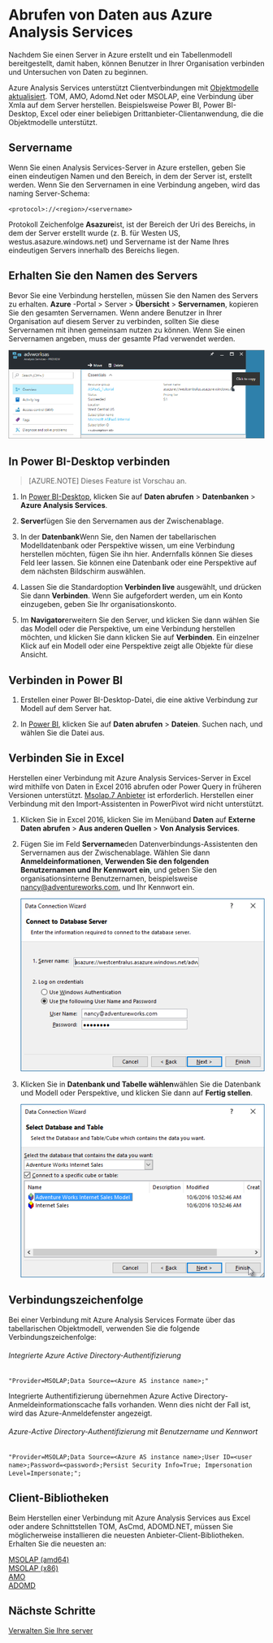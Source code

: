 <properties
   pageTitle="Abrufen von Daten aus Azure Analysis Services | Microsoft Azure"
   description="Informationen Sie zum Herstellen einer Verbindung mit und Abrufen von Daten aus einem Analysis Services-Server in Azure."
   services="analysis-services"
   documentationCenter=""
   authors="minewiskan"
   manager="erikre"
   editor=""
   tags=""/>
<tags
   ms.service="analysis-services"
   ms.devlang="NA"
   ms.topic="article"
   ms.tgt_pltfrm="NA"
   ms.workload="na"
   ms.date="10/24/2016"
   ms.author="owend"/>

# <a name="get-data-from-azure-analysis-services"></a>Abrufen von Daten aus Azure Analysis Services
Nachdem Sie einen Server in Azure erstellt und ein Tabellenmodell bereitgestellt, damit haben, können Benutzer in Ihrer Organisation verbinden und Untersuchen von Daten zu beginnen.

Azure Analysis Services unterstützt Clientverbindungen mit [Objektmodelle aktualisiert](#client-libraries). TOM, AMO, Adomd.Net oder MSOLAP, eine Verbindung über Xmla auf dem Server herstellen. Beispielsweise Power BI, Power BI-Desktop, Excel oder einer beliebigen Drittanbieter-Clientanwendung, die die Objektmodelle unterstützt.

## <a name="server-name"></a>Servername
Wenn Sie einen Analysis Services-Server in Azure erstellen, geben Sie einen eindeutigen Namen und den Bereich, in dem der Server ist, erstellt werden. Wenn Sie den Servernamen in eine Verbindung angeben, wird das naming Server-Schema:
```
<protocol>://<region>/<servername>
```
 Protokoll Zeichenfolge **Asazure**ist, ist der Bereich der Uri des Bereichs, in dem der Server erstellt wurde (z. B. für Westen US, westus.asazure.windows.net) und Servername ist der Name Ihres eindeutigen Servers innerhalb des Bereichs liegen.

## <a name="get-the-server-name"></a>Erhalten Sie den Namen des Servers
Bevor Sie eine Verbindung herstellen, müssen Sie den Namen des Servers zu erhalten. **Azure** -Portal > Server > **Übersicht** > **Servernamen**, kopieren Sie den gesamten Servernamen. Wenn andere Benutzer in Ihrer Organisation auf diesem Server zu verbinden, sollten Sie diese Servernamen mit ihnen gemeinsam nutzen zu können. Wenn Sie einen Servernamen angeben, muss der gesamte Pfad verwendet werden.

![Abrufen von Servernamen in Azure](./media/analysis-services-deploy/aas-deploy-get-server-name.png)


## <a name="connect-in-power-bi-desktop"></a>In Power BI-Desktop verbinden

> [AZURE.NOTE] Dieses Feature ist Vorschau an.

1. In [Power BI-Desktop](https://powerbi.microsoft.com/desktop/), klicken Sie auf **Daten abrufen** > **Datenbanken** > **Azure Analysis Services**.

2. **Server**fügen Sie den Servernamen aus der Zwischenablage.

3. In der **Datenbank**Wenn Sie, den Namen der tabellarischen Modelldatenbank oder Perspektive wissen, um eine Verbindung herstellen möchten, fügen Sie ihn hier. Andernfalls können Sie dieses Feld leer lassen. Sie können eine Datenbank oder eine Perspektive auf dem nächsten Bildschirm auswählen.

4. Lassen Sie die Standardoption **Verbinden live** ausgewählt, und drücken Sie dann **Verbinden**. Wenn Sie aufgefordert werden, um ein Konto einzugeben, geben Sie Ihr organisationskonto.

5. Im **Navigator**erweitern Sie den Server, und klicken Sie dann wählen Sie das Modell oder die Perspektive, um eine Verbindung herstellen möchten, und klicken Sie dann klicken Sie auf **Verbinden**. Ein einzelner Klick auf ein Modell oder eine Perspektive zeigt alle Objekte für diese Ansicht.


## <a name="connect-in-power-bi"></a>Verbinden in Power BI
1. Erstellen einer Power BI-Desktop-Datei, die eine aktive Verbindung zur Modell auf dem Server hat.

2. In [Power BI](https://powerbi.microsoft.com), klicken Sie auf **Daten abrufen** > **Dateien**. Suchen nach, und wählen Sie die Datei aus.


## <a name="connect-in-excel"></a>Verbinden Sie in Excel
Herstellen einer Verbindung mit Azure Analysis Services-Server in Excel wird mithilfe von Daten in Excel 2016 abrufen oder Power Query in früheren Versionen unterstützt. [Msolap.7 Anbieter](https://aka.ms/msolap) ist erforderlich. Herstellen einer Verbindung mit den Import-Assistenten in PowerPivot wird nicht unterstützt.

1. Klicken Sie in Excel 2016, klicken Sie im Menüband **Daten** auf **Externe Daten abrufen** > **Aus anderen Quellen** > **Von Analysis Services**.

2. Fügen Sie im Feld **Servername**den Datenverbindungs-Assistenten den Servernamen aus der Zwischenablage. Wählen Sie dann **Anmeldeinformationen**, **Verwenden Sie den folgenden Benutzernamen und Ihr Kennwort ein**, und geben Sie den organisationsinterne Benutzernamen, beispielsweise nancy@adventureworks.com, und Ihr Kennwort ein.

    ![In Excel-Anmeldung verbinden](./media/analysis-services-connect/aas-connect-excel-logon.png)

4. Klicken Sie in **Datenbank und Tabelle wählen**wählen Sie die Datenbank und Modell oder Perspektive, und klicken Sie dann auf **Fertig stellen**.

    ![In Excel select Modell verbinden](./media/analysis-services-connect/aas-connect-excel-select.png)

## <a name="connection-string"></a>Verbindungszeichenfolge
Bei einer Verbindung mit Azure Analysis Services Formate über das tabellarischen Objektmodell, verwenden Sie die folgende Verbindungszeichenfolge:

###### <a name="integrated-azure-active-directory-authentication"></a>Integrierte Azure Active Directory-Authentifizierung
```
"Provider=MSOLAP;Data Source=<Azure AS instance name>;"
```
Integrierte Authentifizierung übernehmen Azure Active Directory-Anmeldeinformationscache falls vorhanden. Wenn dies nicht der Fall ist, wird das Azure-Anmeldefenster angezeigt.

###### <a name="azure-active-directory-authentication-with-username-and-password"></a>Azure-Active Directory-Authentifizierung mit Benutzername und Kennwort
```
"Provider=MSOLAP;Data Source=<Azure AS instance name>;User ID=<user name>;Password=<password>;Persist Security Info=True; Impersonation Level=Impersonate;";
```

## <a name="client-libraries"></a>Client-Bibliotheken
Beim Herstellen einer Verbindung mit Azure Analysis Services aus Excel oder andere Schnittstellen TOM, AsCmd, ADOMD.NET, müssen Sie möglicherweise installieren die neuesten Anbieter-Client-Bibliotheken. Erhalten Sie die neuesten an:  

[MSOLAP (amd64)](https://go.microsoft.com/fwlink/?linkid=829576)</br>
[MSOLAP (x86)](https://go.microsoft.com/fwlink/?linkid=829575)</br>
[AMO](https://go.microsoft.com/fwlink/?linkid=829578)</br>
[ADOMD](https://go.microsoft.com/fwlink/?linkid=829577)</br>



## <a name="next-steps"></a>Nächste Schritte
[Verwalten Sie Ihre server](analysis-services-manage.md)
